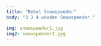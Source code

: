 ```yaml
---
title: "Rebel Snowspeeder"
body: "3 3 4 wooden Snowspeeder."

img: snowspeeder1.jpg
img2: snowspeeder2.jpg
---
```

